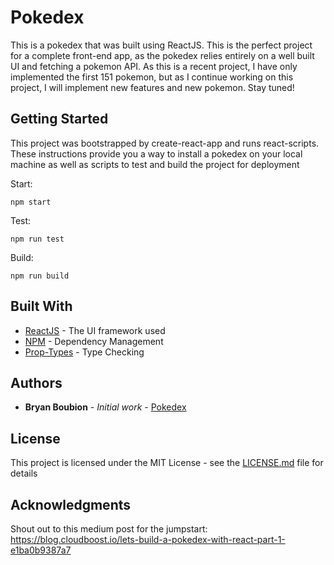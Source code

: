 # Pokedex

This is a pokedex that was built using ReactJS. This is the perfect project for a complete front-end app, as the pokedex relies entirely on a well built UI and fetching a pokemon API. As this is a recent project, I have only implemented the first 151 pokemon, but as I continue working on this project, I will implement new features and new pokemon. Stay tuned!

## Getting Started

This project was bootstrapped by create-react-app and runs react-scripts. These instructions provide you a way to install a pokedex on your local machine as well as scripts to test and build the project for deployment

Start:

```
npm start
```

Test:

```
npm run test
```

Build:

```
npm run build
```

## Built With

- [ReactJS](https://reactjs.org/) - The UI framework used
- [NPM](https://www.npmjs.com/) - Dependency Management
- [Prop-Types](https://reactjs.org/docs/typechecking-with-proptypes.html) - Type Checking

## Authors

- **Bryan Boubion** - _Initial work_ - [Pokedex](https://github.com/bjboubion/pokedex)

## License

This project is licensed under the MIT License - see the [LICENSE.md](LICENSE.md) file for details

## Acknowledgments

Shout out to this medium post for the jumpstart:
https://blog.cloudboost.io/lets-build-a-pokedex-with-react-part-1-e1ba0b9387a7
